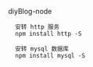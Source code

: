 diyBlog-node


``` base
  安转 http 服务
  npm install http -S

  安转 mysql 数据库
  npm install mysql -S




```